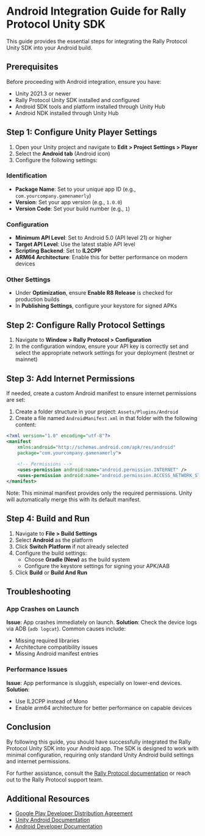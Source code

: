 # Android Integration Guide for Rally Protocol Unity SDK

This guide provides the essential steps for integrating the Rally Protocol Unity SDK into your Android build.

## Prerequisites

Before proceeding with Android integration, ensure you have:

- Unity 2021.3 or newer
- Rally Protocol Unity SDK installed and configured
- Android SDK tools and platform installed through Unity Hub
- Android NDK installed through Unity Hub

## Step 1: Configure Unity Player Settings

1. Open your Unity project and navigate to **Edit > Project Settings > Player**
2. Select the **Android tab** (Android icon)
3. Configure the following settings:

### Identification

- **Package Name**: Set to your unique app ID (e.g., `com.yourcompany.gamenamerly`)
- **Version**: Set your app version (e.g., `1.0.0`)
- **Version Code**: Set your build number (e.g., `1`)

### Configuration

- **Minimum API Level**: Set to Android 5.0 (API level 21) or higher
- **Target API Level**: Use the latest stable API level
- **Scripting Backend**: Set to **IL2CPP**
- **ARM64 Architecture**: Enable this for better performance on modern devices

### Other Settings

- Under **Optimization**, ensure **Enable R8 Release** is checked for production builds
- In **Publishing Settings**, configure your keystore for signed APKs

## Step 2: Configure Rally Protocol Settings

1. Navigate to **Window > Rally Protocol > Configuration**
2. In the configuration window, ensure your API key is correctly set and select the appropriate network settings for your deployment (testnet or mainnet)

## Step 3: Add Internet Permissions

If needed, create a custom Android manifest to ensure internet permissions are set:

1. Create a folder structure in your project: `Assets/Plugins/Android`
2. Create a file named `AndroidManifest.xml` in that folder with the following content:

```xml
<?xml version="1.0" encoding="utf-8"?>
<manifest
    xmlns:android="http://schemas.android.com/apk/res/android"
    package="com.yourcompany.gamenamerly">
    
    <!-- Permissions -->
    <uses-permission android:name="android.permission.INTERNET" />
    <uses-permission android:name="android.permission.ACCESS_NETWORK_STATE" />
</manifest>
```

Note: This minimal manifest provides only the required permissions. Unity will automatically merge this with its default manifest.

## Step 4: Build and Run

1. Navigate to **File > Build Settings**
2. Select **Android** as the platform
3. Click **Switch Platform** if not already selected
4. Configure the build settings:
   - Choose **Gradle (New)** as the build system
   - Configure the keystore settings for signing your APK/AAB
5. Click **Build** or **Build And Run**

## Troubleshooting

### App Crashes on Launch

**Issue**: App crashes immediately on launch.
**Solution**: Check the device logs via ADB (`adb logcat`). Common causes include:

- Missing required libraries
- Architecture compatibility issues
- Missing Android manifest entries

### Performance Issues

**Issue**: App performance is sluggish, especially on lower-end devices.
**Solution**:

- Use IL2CPP instead of Mono
- Enable arm64 architecture for better performance on capable devices

## Conclusion

By following this guide, you should have successfully integrated the Rally Protocol Unity SDK into your Android app. The SDK is designed to work with minimal configuration, requiring only standard Unity Android build settings and internet permissions.

For further assistance, consult the [Rally Protocol documentation](https://docs.rallyprotocol.com) or reach out to the Rally Protocol support team.

## Additional Resources

- [Google Play Developer Distribution Agreement](https://play.google.com/about/developer-distribution-agreement.html)
- [Unity Android Documentation](https://docs.unity3d.com/Manual/android-GettingStarted.html)
- [Android Developer Documentation](https://developer.android.com/docs)
